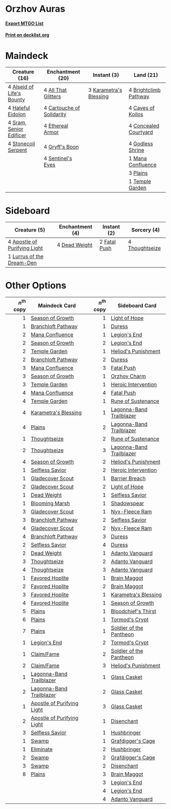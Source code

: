 # Orzhov Auras

#### [Export MTGO List](../collection/Orzhov%20Auras/Orzhov%20Auras.txt)
#### [Print on decklist.org](http://decklist.org/?deckmain=4%09All%20That%20Glitters%0A4%09Alseid%20of%20Life's%20Bounty%0A4%09Brightclimb%20Pathway%0A4%09Cartouche%20of%20Solidarity%0A4%09Caves%20of%20Koilos%0A4%09Concealed%20Courtyard%0A4%09Ethereal%20Armor%0A4%09Godless%20Shrine%0A4%09Gryff's%20Boon%0A4%09Hateful%20Eidolon%0A3%09Karametra's%20Blessing%0A1%09Mana%20Confluence%0A3%09Plains%0A4%09Sentinel's%20Eyes%0A4%09Sram,%20Senior%20Edificer%0A4%09Stonecoil%20Serpent%0A1%09Temple%20Garden&deckside=4%09Apostle%20of%20Purifying%20Light%0A4%09Dead%20Weight%0A2%09Fatal%20Push%0A1%09Lurrus%20of%20the%20Dream-Den%0A4%09Thoughtseize)
# Maindeck

|                                           Creature (16)                                            |                                          Enchantment (20)                                          |                                           Instant (3)                                           |                                           Land (21)                                            |
|----------------------------------------------------------------------------------------------------|----------------------------------------------------------------------------------------------------|-------------------------------------------------------------------------------------------------|------------------------------------------------------------------------------------------------|
|4 [Alseid of Life's Bounty](http://gatherer.wizards.com/Pages/Card/Details.aspx?multiverseid=476252)|4 [All That Glitters](http://gatherer.wizards.com/Pages/Card/Details.aspx?multiverseid=472964)      |3 [Karametra's Blessing](http://gatherer.wizards.com/Pages/Card/Details.aspx?multiverseid=476277)|4 [Brightclimb Pathway](http://gatherer.wizards.com/Pages/Card/Details.aspx?multiverseid=491911)|
|4 [Hateful Eidolon](http://gatherer.wizards.com/Pages/Card/Details.aspx?multiverseid=476352)        |4 [Cartouche of Solidarity](http://gatherer.wizards.com/Pages/Card/Details.aspx?multiverseid=426709)|                                                                                                 |4 [Caves of Koilos](http://gatherer.wizards.com/Pages/Card/Details.aspx?multiverseid=129497)    |
|4 [Sram, Senior Edificer](http://gatherer.wizards.com/Pages/Card/Details.aspx?multiverseid=423690)  |4 [Ethereal Armor](http://gatherer.wizards.com/Pages/Card/Details.aspx?multiverseid=265414)         |                                                                                                 |4 [Concealed Courtyard](http://gatherer.wizards.com/Pages/Card/Details.aspx?multiverseid=417818)|
|4 [Stonecoil Serpent](http://gatherer.wizards.com/Pages/Card/Details.aspx?multiverseid=473197)      |4 [Gryff's Boon](http://gatherer.wizards.com/Pages/Card/Details.aspx?multiverseid=409758)           |                                                                                                 |4 [Godless Shrine](http://gatherer.wizards.com/Pages/Card/Details.aspx?multiverseid=405099)     |
|                                                                                                    |4 [Sentinel's Eyes](http://gatherer.wizards.com/Pages/Card/Details.aspx?multiverseid=476287)        |                                                                                                 |1 [Mana Confluence](http://gatherer.wizards.com/Pages/Card/Details.aspx?multiverseid=409573)    |
|                                                                                                    |                                                                                                    |                                                                                                 |3 [Plains](http://gatherer.wizards.com/Pages/Card/Details.aspx?multiverseid=439856)             |
|                                                                                                    |                                                                                                    |                                                                                                 |1 [Temple Garden](http://gatherer.wizards.com/Pages/Card/Details.aspx?multiverseid=405112)      |


# Sideboard

|                                             Creature (5)                                              |                                    Enchantment (4)                                     |                                      Instant (2)                                      |                                       Sorcery (4)                                       |
|-------------------------------------------------------------------------------------------------------|----------------------------------------------------------------------------------------|---------------------------------------------------------------------------------------|-----------------------------------------------------------------------------------------|
|4 [Apostle of Purifying Light](http://gatherer.wizards.com/Pages/Card/Details.aspx?multiverseid=466760)|4 [Dead Weight](http://gatherer.wizards.com/Pages/Card/Details.aspx?multiverseid=452817)|2 [Fatal Push](http://gatherer.wizards.com/Pages/Card/Details.aspx?multiverseid=423724)|4 [Thoughtseize](http://gatherer.wizards.com/Pages/Card/Details.aspx?multiverseid=438676)|
|1 [Lurrus of the Dream-Den](http://gatherer.wizards.com/Pages/Card/Details.aspx?multiverseid=479746)   |                                                                                        |                                                                                       |                                                                                         |


# Other Options

|*n*<sup>th</sup> copy|                                            Maindeck Card                                            |*n*<sup>th</sup> copy|                                          Sideboard Card                                           |
|--------------------:|-----------------------------------------------------------------------------------------------------|--------------------:|---------------------------------------------------------------------------------------------------|
|                    1|[Season of Growth](http://gatherer.wizards.com/Pages/Card/Details.aspx?multiverseid=466945)          |                    1|[Light of Hope](http://gatherer.wizards.com/Pages/Card/Details.aspx?multiverseid=479540)           |
|                    1|[Branchloft Pathway](http://gatherer.wizards.com/Pages/Card/Details.aspx?multiverseid=491909)        |                    1|[Duress](http://gatherer.wizards.com/Pages/Card/Details.aspx?multiverseid=14557)                   |
|                    2|[Mana Confluence](http://gatherer.wizards.com/Pages/Card/Details.aspx?multiverseid=409573)           |                    1|[Legion's End](http://gatherer.wizards.com/Pages/Card/Details.aspx?multiverseid=466860)            |
|                    2|[Season of Growth](http://gatherer.wizards.com/Pages/Card/Details.aspx?multiverseid=466945)          |                    2|[Legion's End](http://gatherer.wizards.com/Pages/Card/Details.aspx?multiverseid=466860)            |
|                    2|[Temple Garden](http://gatherer.wizards.com/Pages/Card/Details.aspx?multiverseid=405112)             |                    1|[Heliod's Punishment](http://gatherer.wizards.com/Pages/Card/Details.aspx?multiverseid=476272)     |
|                    2|[Branchloft Pathway](http://gatherer.wizards.com/Pages/Card/Details.aspx?multiverseid=491909)        |                    2|[Duress](http://gatherer.wizards.com/Pages/Card/Details.aspx?multiverseid=14557)                   |
|                    3|[Mana Confluence](http://gatherer.wizards.com/Pages/Card/Details.aspx?multiverseid=409573)           |                    3|[Fatal Push](http://gatherer.wizards.com/Pages/Card/Details.aspx?multiverseid=423724)              |
|                    3|[Season of Growth](http://gatherer.wizards.com/Pages/Card/Details.aspx?multiverseid=466945)          |                    1|[Orzhov Charm](http://gatherer.wizards.com/Pages/Card/Details.aspx?multiverseid=460468)            |
|                    3|[Temple Garden](http://gatherer.wizards.com/Pages/Card/Details.aspx?multiverseid=405112)             |                    1|[Heroic Intervention](http://gatherer.wizards.com/Pages/Card/Details.aspx?multiverseid=423776)     |
|                    4|[Mana Confluence](http://gatherer.wizards.com/Pages/Card/Details.aspx?multiverseid=409573)           |                    4|[Fatal Push](http://gatherer.wizards.com/Pages/Card/Details.aspx?multiverseid=423724)              |
|                    4|[Temple Garden](http://gatherer.wizards.com/Pages/Card/Details.aspx?multiverseid=405112)             |                    1|[Rune of Sustenance](http://gatherer.wizards.com/Pages/Card/Details.aspx?multiverseid=503631)      |
|                    4|[Karametra's Blessing](http://gatherer.wizards.com/Pages/Card/Details.aspx?multiverseid=476277)      |                    1|[Lagonna-Band Trailblazer](http://gatherer.wizards.com/Pages/Card/Details.aspx?multiverseid=380448)|
|                    4|[Plains](http://gatherer.wizards.com/Pages/Card/Details.aspx?multiverseid=439856)                    |                    2|[Lagonna-Band Trailblazer](http://gatherer.wizards.com/Pages/Card/Details.aspx?multiverseid=380448)|
|                    1|[Thoughtseize](http://gatherer.wizards.com/Pages/Card/Details.aspx?multiverseid=438676)              |                    2|[Rune of Sustenance](http://gatherer.wizards.com/Pages/Card/Details.aspx?multiverseid=503631)      |
|                    2|[Thoughtseize](http://gatherer.wizards.com/Pages/Card/Details.aspx?multiverseid=438676)              |                    3|[Lagonna-Band Trailblazer](http://gatherer.wizards.com/Pages/Card/Details.aspx?multiverseid=380448)|
|                    4|[Season of Growth](http://gatherer.wizards.com/Pages/Card/Details.aspx?multiverseid=466945)          |                    2|[Heliod's Punishment](http://gatherer.wizards.com/Pages/Card/Details.aspx?multiverseid=476272)     |
|                    1|[Selfless Savior](http://gatherer.wizards.com/Pages/Card/Details.aspx?multiverseid=485359)           |                    2|[Heroic Intervention](http://gatherer.wizards.com/Pages/Card/Details.aspx?multiverseid=423776)     |
|                    1|[Gladecover Scout](http://gatherer.wizards.com/Pages/Card/Details.aspx?multiverseid=220082)          |                    1|[Barrier Breach](http://gatherer.wizards.com/Pages/Card/Details.aspx?multiverseid=479665)          |
|                    2|[Gladecover Scout](http://gatherer.wizards.com/Pages/Card/Details.aspx?multiverseid=220082)          |                    2|[Light of Hope](http://gatherer.wizards.com/Pages/Card/Details.aspx?multiverseid=479540)           |
|                    1|[Dead Weight](http://gatherer.wizards.com/Pages/Card/Details.aspx?multiverseid=452817)               |                    1|[Selfless Savior](http://gatherer.wizards.com/Pages/Card/Details.aspx?multiverseid=485359)         |
|                    1|[Blooming Marsh](http://gatherer.wizards.com/Pages/Card/Details.aspx?multiverseid=417816)            |                    1|[Shadowspear](http://gatherer.wizards.com/Pages/Card/Details.aspx?multiverseid=476487)             |
|                    3|[Gladecover Scout](http://gatherer.wizards.com/Pages/Card/Details.aspx?multiverseid=220082)          |                    1|[Nyx-Fleece Ram](http://gatherer.wizards.com/Pages/Card/Details.aspx?multiverseid=442015)          |
|                    3|[Branchloft Pathway](http://gatherer.wizards.com/Pages/Card/Details.aspx?multiverseid=491909)        |                    2|[Selfless Savior](http://gatherer.wizards.com/Pages/Card/Details.aspx?multiverseid=485359)         |
|                    4|[Gladecover Scout](http://gatherer.wizards.com/Pages/Card/Details.aspx?multiverseid=220082)          |                    2|[Nyx-Fleece Ram](http://gatherer.wizards.com/Pages/Card/Details.aspx?multiverseid=442015)          |
|                    4|[Branchloft Pathway](http://gatherer.wizards.com/Pages/Card/Details.aspx?multiverseid=491909)        |                    3|[Duress](http://gatherer.wizards.com/Pages/Card/Details.aspx?multiverseid=14557)                   |
|                    2|[Selfless Savior](http://gatherer.wizards.com/Pages/Card/Details.aspx?multiverseid=485359)           |                    4|[Duress](http://gatherer.wizards.com/Pages/Card/Details.aspx?multiverseid=14557)                   |
|                    2|[Dead Weight](http://gatherer.wizards.com/Pages/Card/Details.aspx?multiverseid=452817)               |                    1|[Adanto Vanguard](http://gatherer.wizards.com/Pages/Card/Details.aspx?multiverseid=435152)         |
|                    3|[Thoughtseize](http://gatherer.wizards.com/Pages/Card/Details.aspx?multiverseid=438676)              |                    2|[Adanto Vanguard](http://gatherer.wizards.com/Pages/Card/Details.aspx?multiverseid=435152)         |
|                    4|[Thoughtseize](http://gatherer.wizards.com/Pages/Card/Details.aspx?multiverseid=438676)              |                    3|[Adanto Vanguard](http://gatherer.wizards.com/Pages/Card/Details.aspx?multiverseid=435152)         |
|                    1|[Favored Hoplite](http://gatherer.wizards.com/Pages/Card/Details.aspx?multiverseid=373596)           |                    1|[Brain Maggot](http://gatherer.wizards.com/Pages/Card/Details.aspx?multiverseid=380382)            |
|                    2|[Favored Hoplite](http://gatherer.wizards.com/Pages/Card/Details.aspx?multiverseid=373596)           |                    2|[Brain Maggot](http://gatherer.wizards.com/Pages/Card/Details.aspx?multiverseid=380382)            |
|                    3|[Favored Hoplite](http://gatherer.wizards.com/Pages/Card/Details.aspx?multiverseid=373596)           |                    1|[Karametra's Blessing](http://gatherer.wizards.com/Pages/Card/Details.aspx?multiverseid=476277)    |
|                    4|[Favored Hoplite](http://gatherer.wizards.com/Pages/Card/Details.aspx?multiverseid=373596)           |                    1|[Season of Growth](http://gatherer.wizards.com/Pages/Card/Details.aspx?multiverseid=466945)        |
|                    5|[Plains](http://gatherer.wizards.com/Pages/Card/Details.aspx?multiverseid=439856)                    |                    1|[Bloodchief's Thirst](http://gatherer.wizards.com/Pages/Card/Details.aspx?multiverseid=491729)     |
|                    6|[Plains](http://gatherer.wizards.com/Pages/Card/Details.aspx?multiverseid=439856)                    |                    1|[Tormod's Crypt](http://gatherer.wizards.com/Pages/Card/Details.aspx?multiverseid=389723)          |
|                    7|[Plains](http://gatherer.wizards.com/Pages/Card/Details.aspx?multiverseid=439856)                    |                    1|[Soldier of the Pantheon](http://gatherer.wizards.com/Pages/Card/Details.aspx?multiverseid=373529) |
|                    1|[Legion's End](http://gatherer.wizards.com/Pages/Card/Details.aspx?multiverseid=466860)              |                    2|[Tormod's Crypt](http://gatherer.wizards.com/Pages/Card/Details.aspx?multiverseid=389723)          |
|                    1|[Claim/Fame](http://gatherer.wizards.com/Pages/Card/Details.aspx?multiverseid=430839)                |                    2|[Soldier of the Pantheon](http://gatherer.wizards.com/Pages/Card/Details.aspx?multiverseid=373529) |
|                    2|[Claim/Fame](http://gatherer.wizards.com/Pages/Card/Details.aspx?multiverseid=430839)                |                    3|[Heliod's Punishment](http://gatherer.wizards.com/Pages/Card/Details.aspx?multiverseid=476272)     |
|                    1|[Lagonna-Band Trailblazer](http://gatherer.wizards.com/Pages/Card/Details.aspx?multiverseid=380448)  |                    1|[Glass Casket](http://gatherer.wizards.com/Pages/Card/Details.aspx?multiverseid=472977)            |
|                    2|[Lagonna-Band Trailblazer](http://gatherer.wizards.com/Pages/Card/Details.aspx?multiverseid=380448)  |                    2|[Glass Casket](http://gatherer.wizards.com/Pages/Card/Details.aspx?multiverseid=472977)            |
|                    1|[Apostle of Purifying Light](http://gatherer.wizards.com/Pages/Card/Details.aspx?multiverseid=466760)|                    3|[Glass Casket](http://gatherer.wizards.com/Pages/Card/Details.aspx?multiverseid=472977)            |
|                    2|[Apostle of Purifying Light](http://gatherer.wizards.com/Pages/Card/Details.aspx?multiverseid=466760)|                    1|[Disenchant](http://gatherer.wizards.com/Pages/Card/Details.aspx?multiverseid=847)                 |
|                    3|[Selfless Savior](http://gatherer.wizards.com/Pages/Card/Details.aspx?multiverseid=485359)           |                    1|[Hushbringer](http://gatherer.wizards.com/Pages/Card/Details.aspx?multiverseid=472980)             |
|                    1|[Swamp](http://gatherer.wizards.com/Pages/Card/Details.aspx?multiverseid=439858)                     |                    1|[Grafdigger's Cage](http://gatherer.wizards.com/Pages/Card/Details.aspx?multiverseid=278452)       |
|                    1|[Eliminate](http://gatherer.wizards.com/Pages/Card/Details.aspx?multiverseid=485420)                 |                    2|[Hushbringer](http://gatherer.wizards.com/Pages/Card/Details.aspx?multiverseid=472980)             |
|                    2|[Swamp](http://gatherer.wizards.com/Pages/Card/Details.aspx?multiverseid=439858)                     |                    2|[Grafdigger's Cage](http://gatherer.wizards.com/Pages/Card/Details.aspx?multiverseid=278452)       |
|                    3|[Swamp](http://gatherer.wizards.com/Pages/Card/Details.aspx?multiverseid=439858)                     |                    2|[Disenchant](http://gatherer.wizards.com/Pages/Card/Details.aspx?multiverseid=847)                 |
|                    8|[Plains](http://gatherer.wizards.com/Pages/Card/Details.aspx?multiverseid=439856)                    |                    3|[Brain Maggot](http://gatherer.wizards.com/Pages/Card/Details.aspx?multiverseid=380382)            |
|                     |                                                                                                     |                    3|[Legion's End](http://gatherer.wizards.com/Pages/Card/Details.aspx?multiverseid=466860)            |
|                     |                                                                                                     |                    4|[Legion's End](http://gatherer.wizards.com/Pages/Card/Details.aspx?multiverseid=466860)            |
|                     |                                                                                                     |                    4|[Adanto Vanguard](http://gatherer.wizards.com/Pages/Card/Details.aspx?multiverseid=435152)         |

